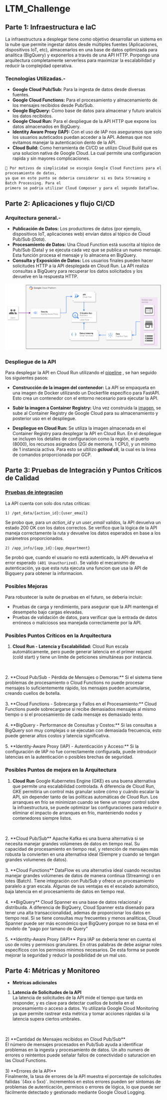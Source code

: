 # LTM_Challenge


## Parte 1: Infraestructura e IaC

La infraestructura a desplegar tiene como objetivo desarrollar un sistema en la nube que permite ingestar 
datos desde múltiples fuentes (Aplicaciones, dispositivos IoT, etc), almacenarlos en una base de 
datos optimizada para analítica (BigQuery) y exponerlos a través de una API HTTP. 
Porpongo una arquitectura completamente serverless para maximizar la escalabilidad y reducir 
la complejidad operativa.

### Tecnologías Utilizadas.- 

- **Google Cloud Pub/Sub:** Para la ingesta de datos desde diversas fuentes.
- **Google Cloud Functions:** Para el procesamiento y almacenamiento de los mensajes recibidos desde Pub/Sub.
- **Google BigQuery:** Como base de datos para almacenar y futuro analicis los datos recibidos.
- **Google Cloud Run:** Para el despliegue de la API HTTP que expone los datos almacenados en BigQuery.
- **Identity Aware Proxy (IAP):** Con el uso de IAP nos aseguramos que solo los usuarios auteticados puedan 
acceder a la API. Ademas que nos evitamos manejar la autenticacion dento de la API.
- **Cloud Build:** Como herramienta de CI/CD se utilizo Cloud Build que es una solucion nativa de Google Cloud. La cual 
permite una configuracion rapida y sin mayores complicaciones.

```
🔔 Por motivos de simplicidad se escogio Google Cloud Functions para el procesamiento de datos, 
ya que en este punto se deberia considerar si es Data Streaming o  Batch Processing. Para el 
primero se podria utilizar Cloud Composer y para el segundo DataFlow.
```


## Parte 2: Aplicaciones y flujo CI/CD

### Arquitectura general.-

- **Publicación de Datos:** Los productores de datos (por ejemplo, dispositivos IoT, aplicaciones web) envían datos 
al tópico de Cloud Pub/Sub (_Data_).
- **Procesamiento de Datos:** Una Cloud Function está suscrita al tópico de Pub/Sub (Data) y se ejecuta cada vez que 
se publica un nuevo mensaje. Esta función procesa el mensaje y lo almacena en BigQuery.
- **Consulta y Exposición de Datos:** Los usuarios finales pueden hacer solicitudes HTTP a la API 
desplegada en Cloud Run. La API realiza consultas a BigQuery para recuperar los datos solicitados y 
los devuelve en la respuesta HTTP.


![img.png](img.png)

### Despliegue de la API
Para desplegar la API en Cloud Run utilizando el [pipeline](./build/cloudbuild.yaml) , se han
seguido los siguientes pasos:

- **Construcción de la imagen del contenedor:**
La API se empaqueta en una imagen de Docker utilizando un Dockerfile específico para FastAPI.
Esto crea un contenedor con el entorno necesario para ejecutar la API.

- **Subir la imagen a Container Registry:**
Una vez construida la [imagen](./build/FastAPI.Dockerfile), se sube al Container Registry de Google Cloud para 
su almacenamiento y posterior uso en el despliegue. 

- **Despliegue en Cloud Run:**
Se utiliza la imagen almacenada en el Container Registry para desplegar la API en Cloud Run.
En el despliegue se incluyen los detalles de configuracion como la región, el puerto (8000), 
los recursos asignados (2Gi de memoria, 1 CPU), y un mínimo de 1 instancia activa. Para esto se 
ultilizo _**gcloud cli**_, la cual es la linea de comandos proporcionada por GCP.


## Parte 3: Pruebas de Integración y Puntos Críticos de Calidad

### [Pruebas de integracion](./api/tests/test_api.py)
La API cuenta con solo dos rutas críticas:
```shell
1) /get_data/{action_id}:{user_email}
```
Se probo que, para un _action_id_ y un _user_email_ validos, la API devuelva un estado 200 OK con los datos correctos.
Se verifico que la lógica de la API maneja correctamente la ruta y devuelve los datos esperados en base a los parámetros proporcionados.

```shell
2) /app_info/{app_id}:{app_department}
```
Se probó que, cuando el usuario no está autenticado, la API devuelva el error esperado `(401 Unauthorized)`.
Se valido el mecanismo de autenticación, ya que esta ruta ejecuta una funcion que usa la API de Bigquery para obtener la informacion.

### Posibles Mejoras
Para robustecer la suite de pruebas en el futuro, se deberia incluir:

- Pruebas de carga y rendimiento, para asegurar que la API mantenga el desempeño bajo cargas elevadas.
- Pruebas de validación de datos, para verificar que la entrada de datos erróneos o maliciosos sea manejada 
correctamente por la API.


### Posibles Puntos Críticos en la Arquitectura

1. **Cloud Run - Latencia y Escalabilidad:**
Cloud Run escala automáticamente, pero puede generar latencia en el primer request 
(cold start) y tiene un límite de peticiones simultáneas por instancia. 
</br>
</br>
2. **Cloud Pub/Sub - Pérdida de Mensajes o Demoras:**
Si el sistema tiene problemas de procesamiento o Cloud Functions no puede procesar mensajes lo suficientemente rápido, 
los mensajes pueden acumularse, creando cuellos de botella.
</br>
</br>
3. **Cloud Functions - Sobrecarga y Fallos en el Procesamiento:**
Cloud Functions puede sobrecargarse si recibe demasiados mensajes al mismo tiempo o si el procesamiento 
de cada mensaje es demasiado lento.
</br>
</br>
4. **BigQuery - Performance de Consultas y Costos:**
Si las consultas a BigQuery son muy complejas o se ejecutan con demasiada frecuencia, esto puede generar 
altos costos y latencia significativa.
</br>
</br>
5. **Identity-Aware Proxy (IAP) - Autenticación y Acceso:**
Si la configuración de IAP no fue correctamente configurada, puede introducir latencias en la autenticación o posibles 
brechas de seguridad.

### Posibles Puntos de mejora en la Arquitectura

1. **Cloud Run**
Google Kubernetes Engine (GKE) es una buena alternativa que permite una escalabilidad controlada. 
A diferencia de Cloud Run, GKE permitiria un control más granular sobre cómo y cuándo escalar la API, 
sin depender tanto de las políticas automáticas de Cloud Run.
Los arranques en frío se minimizan cuando se tiene un mayor control sobre la infraestructura, se puede optimizar 
las configuraciones para reducir o eliminar el impacto de arranques en frío, manteniendo nodos y contenedores siempre listos.
</br>
</br>
2. **Cloud Pub/Sub**
Apache Kafka es una buena alternativa si se necesita manejar grandes volúmenes de datos en tiempo real. Su capacidad 
de procesamiento en tiempo real, y retención de mensajes más robusta la convierten en una alternativa ideal (Siempre 
y cuando se tengan grandes volumenes de datos).
</br>
</br>
3. **Cloud Functions**
DataFlow es una alternativa ideal cuando necesitas manejar grandes volúmenes de datos de manera continua (Streaming) o 
en lotes (Batch). Tiene integración con Pub/Sub y ofrece un procesamiento paralelo a gran escala.
Algunas de sus ventajas es el escalado automático, baja latencia en el procesamiento de datos en 
tiempo real.
</br>
</br>
4. **BigQuery**
Cloud Spanner es una base de datos relacional y distribuida. A diferencia de BigQuery, Cloud Spanner esta disenado para
tener una alta transaccionalidad, ademas de proporcionar los datos en tiempo real.
Si se tiene consultas muy frecuentes y menos analíticas, Cloud Spanner puede ser más económico que BigQuery 
porque no se basa en el modelo de "pago por tamano de Query"
</br>
</br>
5. **Identity-Aware Proxy (IAP)**
Para IAP se deberia tener en cuenta el uso de roles y permisos granulares. En otras palabras de debe asignar 
roles específicos con los permisos mínimos necesarios. De esta forma se puede mejorar la seguridad y reducir 
la posibilidad de un mal uso.

## Parte 4: Métricas y Monitoreo

- **Metricas adicionales**
1) **Latencia de Solicitudes de la API**</br>
La latencia de solicitudes de la API mide el tiempo que tarda en responder, y es clave para detectar
cuellos de botella en el procesamiento o acceso a datos. Yo utilizaria Google Cloud Monitoring ya que permite rastrear 
esta métrica y tomar acciones rápidas si la latencia supera ciertos umbrales.
</br>
</br>
2) **Cantidad de Mensajes recibidos en Cloud Pub/Sub**</br>
El número de mensajes procesados en Pub/Sub ayuda a identificar problemas en la ingesta y procesamiento de datos. 
Un alto numero de errores o reintentos puede señalar fallos de conectividad o saturacion en las Cloud Functions.
</br>
</br>
3) **Errores de la API**</br>
Finalmente, la tasa de errores de la API muestra el porcentaje de solicitudes fallidas `(4xx o 5xx)`. 
Incrementos en estos errores pueden ser síntomas de problemas de autenticación, permisos o errores de lógica, 
lo que puede ser fácilmente detectado y gestionado mediante Google Cloud Logging.

